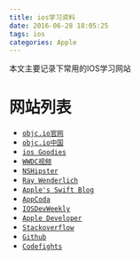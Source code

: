 ```yaml
---
title: ios学习资料
date: 2016-06-28 18:05:25
tags: ios
categories: Apple
---
```


本文主要记录下常用的IOS学习网站  
<!--more-->

网站列表
===
* [`objc.io官网`](https://www.objc.io/issues/)
* [`objc.io中国`](http://www.objccn.io/)
* [`ios Goodies`](http://ios-goodies.com/)
* [`WWDC视频`](https://developer.apple.com/videos/)
* [`NSHipster`](http://nshipster.com/)
* [`Ray Wenderlich`](https://www.raywenderlich.com/tutorials)
* [`Apple's Swift Blog`](https://developer.apple.com/swift/blog/)
* [`AppCoda`](http://www.appcoda.com/)
* [`IOSDevWeekly`](http://iosdevweekly.com/)
* [`Apple Developer`](https://developer.apple.com/library/ios/navigation/)
* [`Stackoverflow`](http://stackoverflow.com/)
* [`Github`](https://github.com/)
* [`Codefights`](https://codefights.com/)